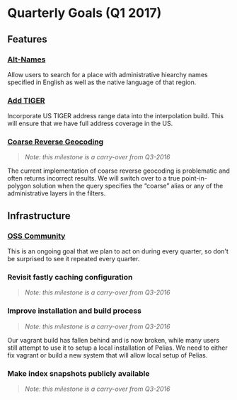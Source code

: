 # Quarterly Goals (Q1 2017)

## Features

### [Alt-Names](/milestones/alt_names/)

Allow users to search for a place with administrative hiearchy names specified in English as well as 
the native language of that region. 

### [Add TIGER](/milestones/tiger/)

Incorporate US TIGER address range data into the interpolation build. This will ensure that we have
full address coverage in the US. 
 

### [Coarse Reverse Geocoding](/milestones/coarse_reverse/)

>_Note: this milestone is a carry-over from Q3-2016_

The current implementation of coarse reverse geocoding is problematic and often returns incorrect results. 
We will switch over to a true point-in-polygon solution when the query specifies the “coarse” alias or any 
of the administrative layers in the filters.

## Infrastructure

### [OSS Community](/milestones/community_building/)
This is an ongoing goal that we plan to act on during every quarter, so don't be surprised to see it 
repeated every quarter.

### Revisit fastly caching configuration
>_Note: this milestone is a carry-over from Q3-2016_

### Improve installation and build process
>_Note: this milestone is a carry-over from Q3-2016_

Our vagrant build has fallen behind and is now broken, while many users still attempt to use it 
to setup a local installation of Pelias. We need to either fix vagrant or build a new system that will
allow local setup of Pelias.

### Make index snapshots publicly available
>_Note: this milestone is a carry-over from Q3-2016_
